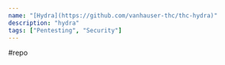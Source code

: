 ```yaml
---
name: "[Hydra](https://github.com/vanhauser-thc/thc-hydra)"
description: "hydra"
tags: ["Pentesting", "Security"]
---
```

#repo
